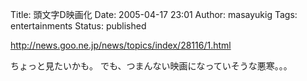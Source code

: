 Title: 頭文字D映画化
Date: 2005-04-17 23:01
Author: masayukig
Tags: entertainments
Status: published

<http://news.goo.ne.jp/news/topics/index/28116/1.html>

ちょっと見たいかも。
でも、つまんない映画になっていそうな悪寒。。。
